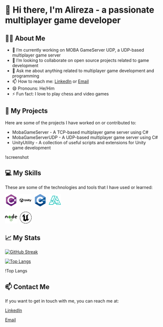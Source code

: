 # 👋 Hi there, I'm Alireza - a passionate multiplayer game developer


## 🙋‍♂️ About Me

- 🔭 I’m currently working on MOBA GameServer UDP, a UDP-based multiplayer game server
- 👯 I’m looking to collaborate on open source projects related to game development
- 💬 Ask me about anything related to multiplayer game development and programming
- 📫 How to reach me:  [LinkedIn](https://www.linkedin.com/in/alireza-khishvand) or [Email](mailto:ar.khishvand@gmail.com)
- 😄 Pronouns: He/Him
- ⚡ Fun fact: I love to play chess and video games

## 🚀 My Projects

Here are some of the projects I have worked on or contributed to:

- MobaGameServer - A TCP-based multiplayer game server using C#
- MobaGameServerUDP - A UDP-based multiplayer game server using C#
- UnityUtility - A collection of useful scripts and extensions for Unity game development

!screenshot

## 💻 My Skills

These are some of the technologies and tools that I have used or learned:

<div>
  <img src="https://github.com/devicons/devicon/blob/55609aa5bd817ff167afce0d965585c92040787a/icons/csharp/csharp-original.svg" title="C#" alt="C#" width="40" height="40"/>&nbsp;
  <img src="https://github.com/devicons/devicon/blob/55609aa5bd817ff167afce0d965585c92040787a/icons/unity/unity-original-wordmark.svg" title="Unity" alt="Unity" width="40" height="40"/>&nbsp;
  <img src="https://github.com/devicons/devicon/blob/55609aa5bd817ff167afce0d965585c92040787a/icons/cplusplus/cplusplus-original.svg" title="C++" alt="C++" width="40" height="40"/>&nbsp;
  <img src="https://github.com/devicons/devicon/blob/55609aa5bd817ff167afce0d965585c92040787a/icons/thealgorithms/thealgorithms-plain.svg" title="Algorithm Design" alt="Algorithm Design" width="40" height="40"/>&nbsp;
  
  <img src="https://github.com/devicons/devicon/blob/55609aa5bd817ff167afce0d965585c92040787a/icons/nodejs/nodejs-original-wordmark.svg" title="Node js" alt="Node js" width="40" height="40"/>&nbsp;
  <img src="https://github.com/devicons/devicon/blob/55609aa5bd817ff167afce0d965585c92040787a/icons/unrealengine/unrealengine-original.svg" title="Unreal Engine" alt="Unreal Engine" width="40" height="40"/>&nbsp;
</div>


## 📈 My Stats

[![GitHub Streak](http://github-readme-streak-stats.herokuapp.com?user=alireza97kh&theme=dark&background=000000)](https://git.io/streak-stats)

[![Top Langs](https://github-readme-stats.vercel.app/api/top-langs/?username=alireza97kh&layout=compact&theme=vision-friendly-dark)](https://github.com/anuraghazra/github-readme-stats)

!Top Langs

## 📫 Contact Me

If you want to get in touch with me, you can reach me at:

[LinkedIn](https://www.linkedin.com/in/alireza-khishvand) 

[Email](mailto:ar.khishvand@gmail.com)

